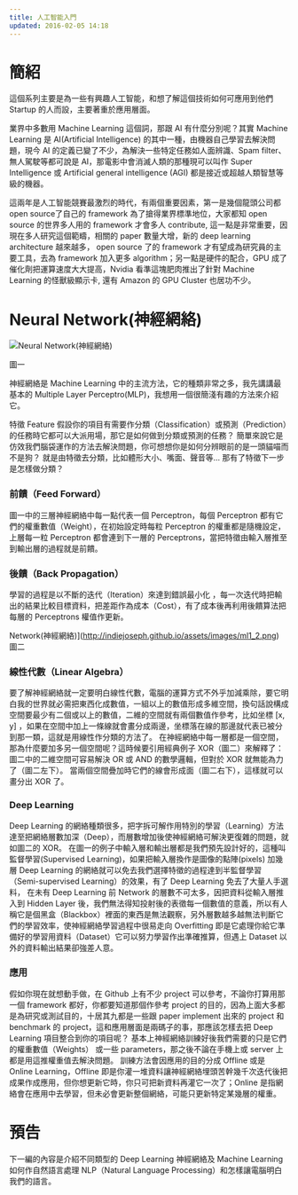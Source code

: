 ```yaml
---
title: 人工智能入門
updated: 2016-02-05 14:18
---
```


# 簡紹

這個系列主要是為一些有興趣人工智能，和想了解這個技術如何可應用到他們 Startup 的人而設，主要著重於應用層面。

業界中多數用 Machine Learning 這個詞，那跟 AI 有什麼分別呢？其實 Machine Learning 是 AI(Artificial Intelligence) 的其中一種，由機器自己學習去解決問題，現今 AI 的定義已變了不少，為解決一些特定任務如人面辨識、Spam filter、無人駕駛等都可說是 AI，那電影中會消滅人類的那種現可以叫作 Super Intelligence 或 Artificial general intelligence (AGI) 都是接近或超越人類智慧等級的機器。

這兩年是人工智能競賽最激烈的時代，有兩個重要因素，第一是幾個龍頭公司都 open source了自己的 framework 為了搶得業界標準地位，大家都知 open source 的世界多人用的 framework 才會多人 contribute, 這一點是非常重要，因現在多人研究這個範疇，相關的 paper 數量大增，新的 deep learning architecture 越來越多， open source 了的 framework 才有望成為研究員的主要工具，去為 framework 加入更多 algorithm；另一點是硬件的配合，GPU 成了催化劑把運算速度大大提高，Nvidia 看準這塊肥肉推出了針對 Machine Learning 的怪獸級顯示卡, 還有 Amazon 的 GPU Cluster 也居功不少。

# Neural Network(神經網絡)

![Neural Network(神經網絡)](http://indiejoseph.github.io/assets/images/ml1_1.png)

圖一

神經網絡是 Machine Learning 中的主流方法，它的種類非常之多，我先講講最基本的 Multiple Layer Perceptro(MLP)，我想用一個很簡淺有趣的方法來介紹它。

特徵 Feature
假設你的項目有需要作分類（Classification）或預測（Prediction）的任務時它都可以大派用場，那它是如何做到分類或預測的任務？
簡單來說它是仿效我們腦袋運作的方法去解決問題，你可想想你是如何分辨眼前的是一頭貓喵而不是狗？
就是由特徵去分類，比如體形大小、嘴面、聲音等... 那有了特徵下一步是怎樣做分類？

### 前饋（Feed Forward）
圖一中的三層神經網絡中每一點代表一個 Perceptron，每個 Perceptron 都有它們的權重數值（Weight），在初始設定時每粒 Perceptron 的權重都是隨機設定，上層每一粒 Perceptron 都會連到下一層的 Perceptrons，當把特徵由輸入層推至到輸出層的過程就是前饋。

### 後饋（Back Propagation）
學習的過程是以不斷的迭代（Iteration）來達到錯誤最小化 ，每一次迭代時把輸出的結果比較目標資料，把差距作為成本（Cost），有了成本後再利用後饋算法把每層的 Perceptrons 權值作更新。

Network(神經網絡)](http://indiejoseph.github.io/assets/images/ml1_2.png)
圖二

### 線性代數（Linear Algebra）
要了解神經網絡就一定要明白線性代數，電腦的運算方式不外乎加減乘除，要它明白我的世界就必需把東西化成數值，一組以上的數值形成多維空間，換句話說構成空間要最少有二個或以上的數值，二維的空間就有兩個數值作參考，比如坐標 [x, y] ，如果在空間中加上一條線就會畫分成兩邊，坐標落在線的那邊就代表已被分到那一類，這就是用線性作分類的方法了。
在神經網絡中每一層都是一個空間，那為什麼要加多另一個空間呢？這時候要引用經典例子 XOR（圖二）來解釋了：
圖二中的二維空間可容易解決 OR 或 AND 的數學邏輯，但對於 XOR 就無能為力了（圖二左下）。
當兩個空間疊加時它們的線會形成面（圖二右下），這樣就可以畫分出 XOR 了。

### Deep Learning
Deep Learning 的網絡種類很多，把字拆可解作用特別的學習（Learning）方法達至把網絡層數加深（Deep），而層數增加後使神經網絡可解決更復雜的問題，就如圖二的 XOR。
在圖一的例子中輸入層和輸出層都是我們預先設計好的，這種叫監督學習(Supervised Learning)，如果把輸入層換作是圖像的點陣(pixels) 加幾層 Deep Learning 的網絡就可以免去我們選擇特徵的過程達到半監督學習（Semi-supervised Learning）的效果，有了 Deep Learning 免去了大量人手選料，
在未有 Deep Learning 前 Network 的層數不可太多，因把資料從輸入層推入到 Hidden Layer 後，我們無法得知投射後的表徵每一個數值的意義，所以有人稱它是個黑盒（Blackbox）裡面的東西是無法觀察，另外層數越多越無法判斷它們的學習效率，使神經網絡學習過程中很易走向 Overfitting 即是它處理你給它準備好的學習用資料（Dataset）它可以努力學習作出準確推算，但遇上 Dataset 以外的資料輸出結果卻強差人意。

### 應用
假如你現在就想動手做，在 Github 上有不少 project 可以參考，不論你打算用那一個 framework 都好，你都要知道那個作參考 project 的目的，因為上面大多都是為研究或測試目的，十居其九都是一些跟 paper implement 出來的 project 和 benchmark 的 project，這和應用層面是兩碼子的事，那應該怎樣去把 Deep Learning 項目整合到你的項目呢？
基本上神經網絡訓練好後我們需要的只是它們的權重數值（Weights） 或一些 parameters，那之後不論在手機上或 server 上都是用這推權重值去解決問題。
訓練方法會因應用的目的分成 Offline 或是 Online Learning，Offline 即是你灌一堆資料讓神經網絡埋頭苦幹幾千次迭代後把成果作成應用，但你想更新它時，你只可把新資料再灌它一次了；Online 是指網絡會在應用中去學習，但未必會更新整個網絡，可能只更新特定某幾層的權重。

# 預告
下一編的內容是介紹不同類型的 Deep Learning 神經網絡及 Machine Learning 如何作自然語言處理 NLP（Natural Language Processing）和怎樣讓電腦明白我們的語言。
